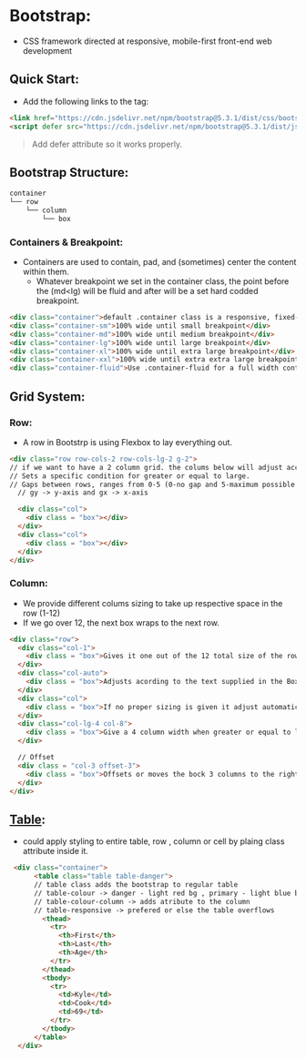 # Bootstrap:
- CSS framework directed at responsive, mobile-first front-end web development

## Quick Start:
- Add the following links to the <head> tag:
```html
<link href="https://cdn.jsdelivr.net/npm/bootstrap@5.3.1/dist/css/bootstrap.min.css" rel="stylesheet" integrity="sha384-4bw+/aepP/YC94hEpVNVgiZdgIC5+VKNBQNGCHeKRQN+PtmoHDEXuppvnDJzQIu9" crossorigin="anonymous">
<script defer src="https://cdn.jsdelivr.net/npm/bootstrap@5.3.1/dist/js/bootstrap.bundle.min.js" integrity="sha384-HwwvtgBNo3bZJJLYd8oVXjrBZt8cqVSpeBNS5n7C8IVInixGAoxmnlMuBnhbgrkm" crossorigin="anonymous"></script>
```
> Add defer attribute so it works properly.

## Bootstrap Structure:
```html
container
└── row
    └── column
        └── box
```
### Containers & Breakpoint:
- Containers are used to contain, pad, and (sometimes) center the content within them.
  - Whatever breakpoint we set in the container class, the point before the (md<lg) will be fluid and after will be a set hard codded breakpoint.
```html
<div class="container">default .container class is a responsive, fixed-width container, meaning its max-width changes at each breakpoint.</div>
<div class="container-sm">100% wide until small breakpoint</div>
<div class="container-md">100% wide until medium breakpoint</div>
<div class="container-lg">100% wide until large breakpoint</div>
<div class="container-xl">100% wide until extra large breakpoint</div>
<div class="container-xxl">100% wide until extra extra large breakpoint</div>
<div class="container-fluid">Use .container-fluid for a full width container, spanning the entire width of the viewport.</div>
```
## Grid System:
### Row:
- A row in Bootstrp is using Flexbox to lay everything out.
```html
<div class="row row-cols-2 row-cols-lg-2 g-2">
// if we want to have a 2 column grid. the colums below will adjust accordingly
// Sets a specific condition for greater or equal to large.
// Gaps between rows, ranges from 0-5 (0-no gap and 5-maximum possible gap)
  // gy -> y-axis and gx -> x-axis

  <div class="col">
    <div class = "box"></div>  
  </div>
  <div class="col">
    <div class = "box"></div>  
  </div>
</div>
```
### Column:
- We provide different colums sizing to take up respective space in the row (1-12)
- If we go over 12, the next box wraps to the next row.
```html
<div class="row">
  <div class="col-1">
    <div class = "box">Gives it one out of the 12 total size of the row</div>  
  </div>
  <div class="col-auto">
    <div class = "box">Adjusts acording to the text supplied in the Box</div>
  </div>
  <div class="col">
    <div class = "box">If no proper sizing is given it adjust automatically, using flexbox.</div>
  </div>
  <div class="col-lg-4 col-8">
    <div class = "box">Give a 4 column width when greater or equal to large but blow this, it goes back to 8 columns. lg-4 overwrites the original command.</div>
  </div>

  // Offset
  <div class = "col-3 offset-3">
    <div class = "box">Offsets or moves the bock 3 columns to the right (creates space)</div>
  </div>
</div>
```

## [Table](https://getbootstrap.com/docs/5.0/content/tables/):
- could apply styling to entire table, row , column or cell by plaing class attribute inside it.
```html
 <div class="container">
      <table class="table table-danger">
      // table class adds the bootstrap to regular table
      // table-colour -> danger - light red bg , primary - light blue bg
      // table-colour-column -> adds atribute to the column
      // table-responsive -> prefered or else the table overflows
        <thead>
          <tr>
            <th>First</th>
            <th>Last</th>
            <th>Age</th>
          </tr>
        </thead>
        <tbody>
          <tr>
            <td>Kyle</td>
            <td>Cook</td>
            <td>69</td>
          </tr>
        </tbody>
      </table>
  </div>
```
